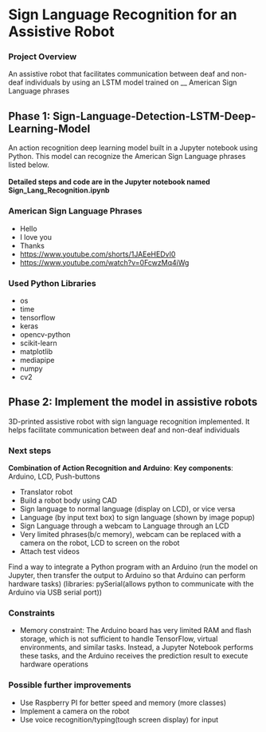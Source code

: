 # Sign Language Recognition for an Assistive Robot

### Project Overview
An assistive robot that facilitates communication between deaf and non-deaf individuals by using an LSTM model trained on __ American Sign Language phrases

## Phase 1: Sign-Language-Detection-LSTM-Deep-Learning-Model
An action recognition deep learning model built in a Jupyter notebook using Python. This model can recognize the American Sign Language phrases listed below. 
<br>
<br>
**Detailed steps and code are in the Jupyter notebook named Sign_Lang_Recognition.ipynb**
<br>
### American Sign Language Phrases
- Hello
- I love you
- Thanks
- https://www.youtube.com/shorts/1JAEeHEDvI0
- https://www.youtube.com/watch?v=0FcwzMq4iWg

### Used Python Libraries
- os
- time
- tensorflow
- keras
- opencv-python
- scikit-learn
- matplotlib
- mediapipe
- numpy
- cv2

## Phase 2: Implement the model in assistive robots
3D-printed assistive robot with sign language recognition implemented. It helps facilitate communication between deaf and non-deaf individuals

### Next steps
**Combination of Action Recognition and Arduino**:
**Key components**: Arduino, LCD, Push-buttons 
- Translator robot
- Build a robot body using CAD
- Sign language to normal language (display on LCD), or vice versa
- Language (by input text box) to sign language (shown by image popup)
- Sign Language through a webcam to Language through an LCD 
- Very limited phrases(b/c memory), webcam can be replaced with a camera on the robot, LCD to screen on the robot
- Attach test videos

Find a way to integrate a Python program with an Arduino
(run the model on Jupyter, then transfer the output to Arduino so that Arduino can perform hardware tasks)
(libraries: pySerial(allows python to communicate with the Arduino via USB serial port))

### Constraints
- Memory constraint: The Arduino board has very limited RAM and flash storage, which is not sufficient to handle TensorFlow, virtual environments, and similar tasks. Instead, a Jupyter Notebook performs these tasks, and the Arduino receives the prediction result to execute hardware operations

### Possible further improvements
- Use Raspberry PI for better speed and memory (more classes)
- Implement a camera on the robot
- Use voice recognition/typing(tough screen display) for input
